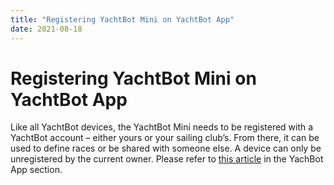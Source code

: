 ```yaml
---
title: "Registering YachtBot Mini on YachtBot App"
date: 2021-08-18
---
```

# Registering YachtBot Mini on YachtBot App

Like all YachtBot devices, the YachtBot Mini needs to be registered with a YachtBot account – either yours or your sailing club’s. From there, it can be used to define races or be shared with someone else. A device can only be unregistered by the current owner. Please refer to [this article](../../YachtBot%20Web/Getting%20started/Registering%20Devices.md) in the YachBot App section.
